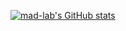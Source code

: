 [![mad-lab's GitHub stats](https://github-readme-stats.vercel.app/api?username=mad-lab&count_private=true&show_icons=true&theme=transparent)](https://github.com/mad-lab/README.md)
